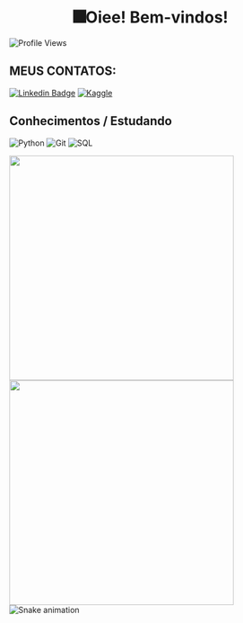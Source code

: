 <h1 align="center"> 🎆Oiee! Bem-vindos!</h1>

![Profile Views](http://estruyf-github.azurewebsites.net/api/VisitorHit?user=juliaeduarda-rg&repo=juliaeduarda-rg&countColorcountColor)


<h2>MEUS CONTATOS:</h2>

[![Linkedin Badge](https://img.shields.io/badge/LinkedIn-0077B5?style=for-the-badge&logo=linkedin&logoColor=white)](https://www.linkedin.com/in/julia--gomes/) 
[![Kaggle](https://img.shields.io/badge/kaggle-blue?style=for-the-badge)](https://www.kaggle.com/jliaeduarda)

<h2>Conhecimentos / Estudando </h2>

![Python](https://img.shields.io/badge/Python-14354C?style=for-the-badge&logo=python&logoColor=white)
![Git](https://img.shields.io/badge/-Git-222222?style=for-the-badge&logoColor=F05032)
![SQL](https://img.shields.io/badge/SQL-9cf?style=for-the-badge)

  <img  align="left"  width="400px" src="https://github-readme-stats.vercel.app/api?username=juliaeduarda-rg&show_icons=true&theme=midnight-purple"/>
  <img  align="left"  width="400px" src="https://github-readme-stats.vercel.app/api/top-langs/?username=juliaeduarda-rg&layout=compact&hide=shell&theme=midnight-purple"/>


![Snake animation](https://github.com/juliaeduarda-rg/juliaeduarda-rg/blob/output/github-contribution-grid-snake.svg)

